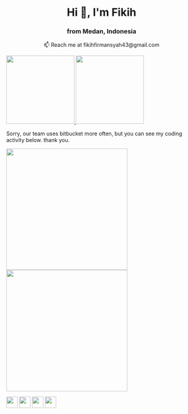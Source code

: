 <h1 align="center">Hi 👋, I'm Fikih</h1>
<h3 align="center">from Medan, Indonesia</h3>
<p align="center">📫 Reach me at fikihfirmansyah43@gmail.com</p>
<p align="left">
<a href="https://github.com/fikihfirmansyah">
  <img height="180em" src="https://github-readme-stats-eight-theta.vercel.app/api?username=fikihfirmansyah&show_icons=true&theme=dark&include_all_commits=true&count_private=true"/>
  <img height="180em" src="https://github-readme-stats-eight-theta.vercel.app/api/top-langs/?username=fikihfirmansyah&layout=compact&langs_count=8&theme=dark&hide=jupyter%20notebook,html,css"/>
</a>
</p>

Sorry, our team uses bitbucket more often, but you can see my coding activity below. thank you.
<p align="left">
<a href="https://github.com/fikihfirmansyah">
  <img height="320em" src="https://wakatime.com/share/@5346ecae-279b-4a47-aa65-5ae244c88994/1f809620-2a1c-4422-87f7-2fbe1526bb89.svg"/>
  <img height="320em" src="https://wakatime.com/share/@5346ecae-279b-4a47-aa65-5ae244c88994/c183f755-73fe-4387-b810-f2bc2699b5d7.svg"/>
</a>
</p>
 <p align="left">
 <img height="30em" src="https://framework.zend.com/images/logos/ZendFramework-logo.png"/>
 <img height="30em" src="https://wiki.postgresql.org/images/3/30/PostgreSQL_logo.3colors.120x120.png"/>
 <img height="30em" src="https://upload.wikimedia.org/wikipedia/commons/thumb/5/51/Google_Cloud_logo.svg/640px-Google_Cloud_logo.svg.png"/>
 <img height="30em" src="https://www.docker.com/wp-content/uploads/2022/03/horizontal-logo-monochromatic-white.png"/>
</p>


